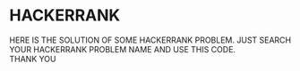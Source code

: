 # HACKERRANK

HERE IS THE SOLUTION OF SOME HACKERRANK PROBLEM. JUST SEARCH YOUR HACKERRANK PROBLEM NAME AND USE THIS CODE. \
THANK YOU 
